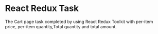 # React Redux Task 

The Cart page task completed by using React Redux Toolkit with per-item price, per-item quantity,Total quantity and total amount.

